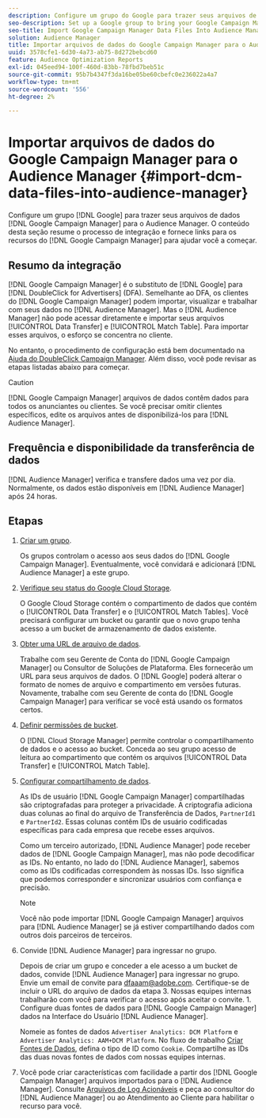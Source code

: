 ```yaml
---
description: Configure um grupo do Google para trazer seus arquivos de dados do Google Campaign Manager para o Audience Manager. O conteúdo desta seção resume o processo de integração e fornece links para os recursos do Google Campaign Manager para ajudar você a começar.
seo-description: Set up a Google group to bring your Google Campaign Manager data files into Audience Manager. The content in this section summarizes the integration process and provides you with links to Google Campaign Manager resources to help you get started.
seo-title: Import Google Campaign Manager Data Files Into Audience Manager
solution: Audience Manager
title: Importar arquivos de dados do Google Campaign Manager para o Audience Manager
uuid: 3578cfe1-6d30-4a73-ab75-8d272bebcd60
feature: Audience Optimization Reports
exl-id: 045eed94-100f-460d-83bb-78fbd7beb51c
source-git-commit: 95b7b4347f3da16be05be60cbefc0e236022a4a7
workflow-type: tm+mt
source-wordcount: '556'
ht-degree: 2%

---
```


# Importar arquivos de dados do Google Campaign Manager para o Audience Manager {#import-dcm-data-files-into-audience-manager}

Configure um grupo [!DNL Google] para trazer seus arquivos de dados [!DNL Google Campaign Manager] para o Audience Manager. O conteúdo desta seção resume o processo de integração e fornece links para os recursos do [!DNL Google Campaign Manager] para ajudar você a começar.

## Resumo da integração

[!DNL Google Campaign Manager] é o substituto de [!DNL Google] para [!DNL DoubleClick for Advertisers] (DFA). Semelhante ao DFA, os clientes do [!DNL Google Campaign Manager] podem importar, visualizar e trabalhar com seus dados no [!DNL Audience Manager]. Mas o [!DNL Audience Manager] não pode acessar diretamente e importar seus arquivos [!UICONTROL Data Transfer] e [!UICONTROL Match Table]. Para importar esses arquivos, o esforço se concentra no cliente.

No entanto, o procedimento de configuração está bem documentado na [Ajuda do DoubleClick Campaign Manager](https://support.google.com/dcm/partner/answer/2941575?hl=en&amp;ref_topic=6107456). Além disso, você pode revisar as etapas listadas abaixo para começar.

>[!CAUTION]
>
>[!DNL Google Campaign Manager] arquivos de dados contêm dados para todos os anunciantes ou clientes. Se você precisar omitir clientes específicos, edite os arquivos antes de disponibilizá-los para [!DNL Audience Manager].

## Frequência e disponibilidade da transferência de dados

[!DNL Audience Manager] verifica e transfere dados uma vez por dia. Normalmente, os dados estão disponíveis em [!DNL Audience Manager] após 24 horas.

## Etapas

1. [Criar um grupo](https://support.google.com/dcm/partner/answer/3370419?hl=en&amp;ref_topic=6107456).

   Os grupos controlam o acesso aos seus dados do [!DNL Google Campaign Manager]. Eventualmente, você convidará e adicionará [!DNL Audience Manager] a este grupo.

1. [Verifique seu status do Google Cloud Storage](https://support.google.com/dcm/partner/answer/3370481?hl=en&amp;ref_topic=6107456).

   O Google Cloud Storage contém o compartimento de dados que contém o [!UICONTROL Data Transfer] e o [!UICONTROL Match Tables]. Você precisará configurar um bucket ou garantir que o novo grupo tenha acesso a um bucket de armazenamento de dados existente.

1. [Obter uma URL de arquivo de dados](https://support.google.com/dcm/partner/answer/3370482?hl=en&amp;ref_topic=6107456).

   Trabalhe com seu Gerente de Conta do [!DNL Google Campaign Manager] ou Consultor de Soluções de Plataforma. Eles fornecerão um URL para seus arquivos de dados. O [!DNL Google] poderá alterar o formato de nomes de arquivo e compartimento em versões futuras. Novamente, trabalhe com seu Gerente de conta do [!DNL Google Campaign Manager] para verificar se você está usando os formatos certos.

1. [Definir permissões de bucket](https://cloud.google.com/storage/docs/cloud-console?csw=1#_bucketpermission).

   O [!DNL Cloud Storage Manager] permite controlar o compartilhamento de dados e o acesso ao bucket. Conceda ao seu grupo acesso de leitura ao compartimento que contém os arquivos [!UICONTROL Data Transfer] e [!UICONTROL Match Table].

1. [Configurar compartilhamento de dados](https://support.google.com/dcm/partner/answer/6206106?hl=en).

   As IDs de usuário [!DNL Google Campaign Manager] compartilhadas são criptografadas para proteger a privacidade. A criptografia adiciona duas colunas ao final do arquivo de Transferência de Dados, `PartnerId1` e `PartnerId2`. Essas colunas contêm IDs de usuário codificadas específicas para cada empresa que recebe esses arquivos.

   Como um terceiro autorizado, [!DNL Audience Manager] pode receber dados de [!DNL Google Campaign Manager], mas não pode decodificar as IDs. No entanto, no lado do [!DNL Audience Manager], sabemos como as IDs codificadas correspondem às nossas IDs. Isso significa que podemos corresponder e sincronizar usuários com confiança e precisão.

   >[!NOTE]
   >Você não pode importar [!DNL Google Campaign Manager] arquivos para [!DNL Audience Manager] se já estiver compartilhando dados com outros dois parceiros de terceiros.

1. Convide [!DNL Audience Manager] para ingressar no grupo.

   Depois de criar um grupo e conceder a ele acesso a um bucket de dados, convide [!DNL Audience Manager] para ingressar no grupo. Envie um email de convite para dfaaam@adobe.com. Certifique-se de incluir o URL do arquivo de dados da etapa 3. Nossas equipes internas trabalharão com você para verificar o acesso após aceitar o convite. 1. Configure duas fontes de dados para [!DNL Google Campaign Manager] dados na Interface do Usuário [!DNL Audience Manager].

   Nomeie as fontes de dados `Advertiser Analytics: DCM Platform` e `Advertiser Analytics: AAM+DCM Platform`. No fluxo de trabalho [Criar Fontes de Dados](../../../features/manage-datasources.md#create-data-source), defina o tipo de ID como `Cookie`. Compartilhe as IDs das duas novas fontes de dados com nossas equipes internas.

1. Você pode criar características com facilidade a partir dos [!DNL Google Campaign Manager] arquivos importados para o [!DNL Audience Manager]. Consulte [Arquivos de Log Acionáveis](../../../integration/media-data-integration/actionable-log-files.md) e peça ao consultor do [!DNL Audience Manager] ou ao Atendimento ao Cliente para habilitar o recurso para você.
